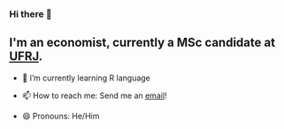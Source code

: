 ### Hi there 👋

## I'm an economist, currently a MSc candidate at [UFRJ](https://www.ie.ufrj.br/).

- 🌱 I’m currently learning R language

- 📫 How to reach me: Send me an [email](pedro.souza@ppge.ie.ufrj)!

- 😄 Pronouns: He/Him
